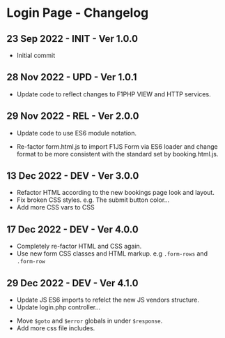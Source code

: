 # Login Page - Changelog

## 23 Sep 2022 - INIT - Ver 1.0.0
  - Initial commit

## 28 Nov 2022 - UPD - Ver 1.0.1
 - Update code to reflect changes to F1PHP VIEW and HTTP services.

## 29 Nov 2022 - REL - Ver 2.0.0
 - Update code to use ES6 module notation.
  * Re-factor form.html.js to import F1JS Form via ES6 loader and
    change format to be more consistent with the standard set by booking.html.js.

## 13 Dec 2022 - DEV - Ver 3.0.0
 - Refactor HTML according to the new bookings page look and layout.
 - Fix broken CSS styles. e.g. The submit button color...
 - Add more CSS vars to CSS

## 17 Dec 2022 - DEV - Ver 4.0.0 
 - Completely re-factor HTML and CSS again.
 - Use new form CSS classes and HTML markup.
   e.g `.form-rows` and `.form-row`

## 29 Dec 2022 - DEV - Ver 4.1.0
 - Update JS ES6 imports to refelct the new JS vendors structure.
 - Update login.php controller...
  * Move `$goto` and `$error` globals in under `$response`.
  * Add more css file includes.
